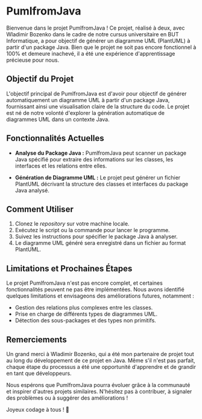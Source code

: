 # PumlfromJava

Bienvenue dans le projet PumlfromJava ! Ce projet, réalisé à deux, avec Wladimir Bozenko dans le cadre de notre cursus universitaire en BUT Informatique, a pour objectif de générer un diagramme UML (PlantUML) à partir d'un package Java. Bien que le projet ne soit pas encore fonctionnel à 100% et demeure inachevé, il a été une expérience d'apprentissage précieuse pour nous.

## Objectif du Projet

L'objectif principal de PumlfromJava est d'avoir pour objectif de générer automatiquement un diagramme UML à partir d'un package Java, fournissant ainsi une visualisation claire de la structure du code. Le projet est né de notre volonté d'explorer la génération automatique de diagrammes UML dans un contexte Java.

## Fonctionnalités Actuelles

- **Analyse du Package Java :** PumlfromJava peut scanner un package Java spécifié pour extraire des informations sur les classes, les interfaces et les relations entre elles.

- **Génération de Diagramme UML :** Le projet peut générer un fichier PlantUML décrivant la structure des classes et interfaces du package Java analysé.

## Comment Utiliser

1. Clonez le *repository* sur votre machine locale.
2. Exécutez le script ou la commande pour lancer le programme.
3. Suivez les instructions pour spécifier le package Java à analyser.
4. Le diagramme UML généré sera enregistré dans un fichier au format PlantUML.

## Limitations et Prochaines Étapes

Le projet PumlfromJava n'est pas encore complet, et certaines fonctionnalités peuvent ne pas être implémentées. Nous avons identifié quelques limitations et envisageons des améliorations futures, notamment :

- Gestion des relations plus complexes entre les classes.
- Prise en charge de différents types de diagrammes UML.
- Détection des sous-packages et des types non primitifs.

## Remerciements

Un grand merci à Wladimir Bozenko, qui a été mon partenaire de projet tout au long du développement de ce projet en Java. Même s'il n'est pas parfait, chaque étape du processus a été une opportunité d'apprendre et de grandir en tant que développeurs.

Nous espérons que PumlfromJava pourra évoluer grâce à la communauté et inspirer d'autres projets similaires. N'hésitez pas à contribuer, à signaler des problèmes ou à suggérer des améliorations !

Joyeux codage à tous ! 🚀
